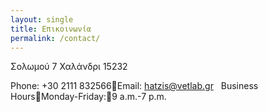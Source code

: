 ```yaml
---
layout: single
title: Επικοινωνία
permalink: /contact/
---
```

Σολωμού 7 Χαλάνδρι           15232

Phone: +30 2111 832566Email: hatzis@vetlab.gr
 
Business HoursMonday-Friday:9 a.m.-7 p.m.

